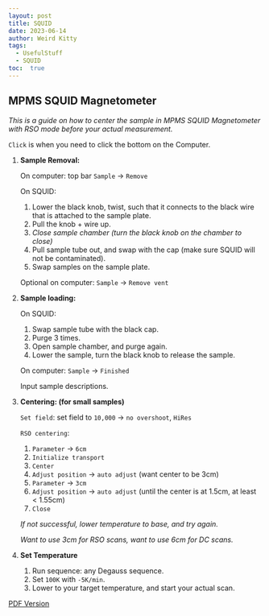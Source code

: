 ```yaml
---
layout: post
title: SQUID
date: 2023-06-14
author: Weird Kitty
tags: 
  - UsefulStuff 
  - SQUID
toc:  true
---
```


## MPMS SQUID Magnetometer
_This is a guide on how to center the sample in MPMS SQUID Magnetometer with RSO mode before your actual measurement._

`Click` is when you need to click the bottom on the Computer.

1. **Sample Removal:**
   
    On computer: top bar `Sample` -> `Remove`

    On SQUID:
   
    1. Lower the black knob, twist, such that it connects to the black wire that is attached to the sample plate.
    2. Pull the knob + wire up.
    3. _Close sample chamber (turn the black knob on the chamber to close)_
    4. Pull sample tube out, and swap with the cap (make sure SQUID will not be contaminated).
    5. Swap samples on the sample plate. 

    Optional on computer: `Sample` -> `Remove vent`

3. **Sample loading:**
   
    On SQUID:
   
    1. Swap sample tube with the black cap.
    2. Purge 3 times.
    3. Open sample chamber, and purge again.
    4. Lower the sample, turn the black knob to release the sample. 

    On computer: `Sample` -> `Finished`

   Input sample descriptions. 
 
4. **Centering: (for small samples)**

    `Set field`: set field to `10,000` -> `no overshoot`, `HiRes`

    `RSO centering`:
    1. `Parameter` -> `6cm`
    2. `Initialize transport`
    3. `Center`
    4. `Adjust position` -> `auto adjust`  (want center to be 3cm)
    5. `Parameter` -> `3cm`
    6. `Adjust position` -> `auto adjust`  (until the center is at 1.5cm, at least < 1.55cm)
    7. `Close` 
    
    _If not successful, lower temperature to base, and try again._

    _Want to use 3cm for RSO scans, want to use 6cm for DC scans._

5. **Set Temperature**
    1. Run sequence: any Degauss sequence.
    2. Set `100K` with `-5K/min`.
    3. Lower to your target temperature, and start your actual scan.
 
[PDF Version](PostFile/squid.pdf)

